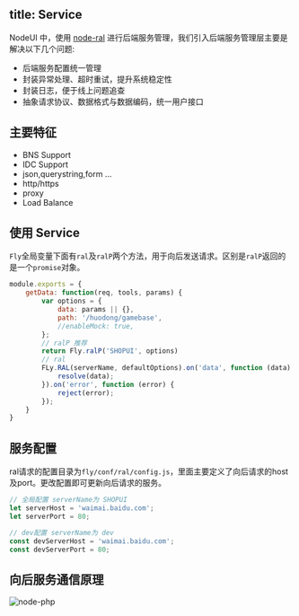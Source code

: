 title: Service
---

NodeUI 中，使用 [node-ral] 进行后端服务管理，我们引入后端服务管理层主要是解决以下几个问题:

- 后端服务配置统一管理
- 封装异常处理、超时重试，提升系统稳定性
- 封装日志，便于线上问题追查
- 抽象请求协议、数据格式与数据编码，统一用户接口

## 主要特征

- BNS Support
- IDC Support
- json,querystring,form ...
- http/https 
- proxy
- Load Balance

## 使用 Service

`Fly`全局变量下面有`ral`及`ralP`两个方法，用于向后发送请求。区别是`ralP`返回的是一个`promise`对象。


```js
module.exports = {
    getData: function(req, tools, params) {
        var options = {
            data: params || {},
            path: '/huodong/gamebase',
            //enableMock: true,
        };
        // ralP 推荐
        return Fly.ralP('SHOPUI', options)
        // ral
        FLy.RAL(serverName, defaultOptions).on('data', function (data) {
            resolve(data);
        }).on('error', function (error) {
            reject(error);
        });
    }
}

```

## 服务配置

ral请求的配置目录为`fly/conf/ral/config.js`，里面主要定义了向后请求的host及port。更改配置即可更新向后请求的服务。

```js
// 全局配置 serverName为 SHOPUI
let serverHost = 'waimai.baidu.com';
let serverPort = 80;

// dev配置 serverName为 dev
const devServerHost = 'waimai.baidu.com';
const devServerPort = 80;
```


## 向后服务通信原理

![node-php](http://younth.coding.me/static/nodeui/bns.png)


[node-ral]: https://github.com/fex-team/node-ral

